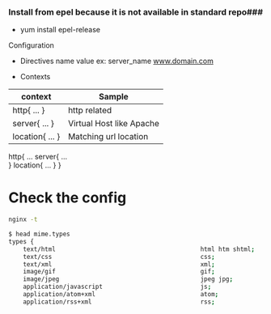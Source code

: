 ### Install from epel because it is not available in standard repo###

* yum install epel-release

Configuration 

* Directives
name value
ex: server_name www.domain.com

* Contexts

| context       | Sample       |  
| ---           | ---          | 
| http{ ... }   | http related |
| server{ ... } | Virtual Host like Apache |
| location{ ... } | Matching url location |

http{
  ... 
  server{
  ...  
  }
  location{
  ...
  }
}


# Check the config
```bash 
nginx -t
```

```bash
$ head mime.types
types {
    text/html                                        html htm shtml;
    text/css                                         css;
    text/xml                                         xml;
    image/gif                                        gif;
    image/jpeg                                       jpeg jpg;
    application/javascript                           js;
    application/atom+xml                             atom;
    application/rss+xml                              rss;
```


